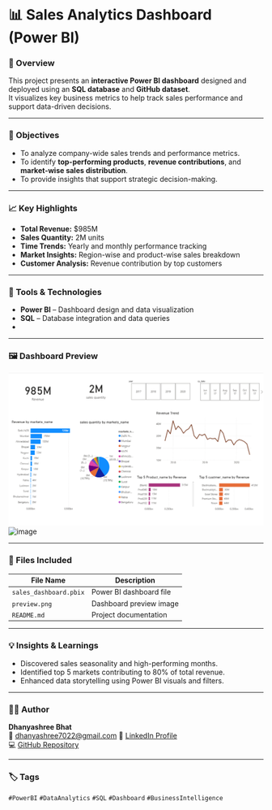 # 📊 Sales Analytics Dashboard (Power BI)

### 📘 Overview
This project presents an **interactive Power BI dashboard** designed and deployed using an **SQL database** and **GitHub dataset**.  
It visualizes key business metrics to help track sales performance and support data-driven decisions.

---

### 🎯 Objectives
- To analyze company-wide sales trends and performance metrics.  
- To identify **top-performing products**, **revenue contributions**, and **market-wise sales distribution**.  
- To provide insights that support strategic decision-making.

---

### 📈 Key Highlights
- **Total Revenue:** $985M  
- **Sales Quantity:** 2M units  
- **Time Trends:** Yearly and monthly performance tracking  
- **Market Insights:** Region-wise and product-wise sales breakdown  
- **Customer Analysis:** Revenue contribution by top customers  

---

### 🧰 Tools & Technologies
- **Power BI** – Dashboard design and data visualization  
- **SQL** – Database integration and data queries  
- 
---

### 🖼️ Dashboard Preview
![Dashboard Screenshot](preview.png)
<img width="1215" height="728" alt="image" src="https://github.com/user-attachments/assets/3fa37e15-e13e-479b-bb15-d394169cc107" />


---

### 📂 Files Included
| File Name | Description |
|------------|-------------|
| `sales_dashboard.pbix` | Power BI dashboard file |
| `preview.png` | Dashboard preview image |
| `README.md` | Project documentation |

---


### 💡 Insights & Learnings
- Discovered sales seasonality and high-performing months.  
- Identified top 5 markets contributing to 80% of total revenue.  
- Enhanced data storytelling using Power BI visuals and filters.

---

### 🧑‍💻 Author
**Dhanyashree Bhat**  
📧 dhanyashree7022@gmail.com 
🔗 [LinkedIn Profile](https://www.linkedin.com/in/dhanyashree-bhat-7b0aa5318)  
💻 [GitHub Repository](https://github.com/dhanyashree-mit/Power_BI)

---

### 🏷️ Tags
`#PowerBI` `#DataAnalytics` `#SQL` `#Dashboard` `#BusinessIntelligence`

